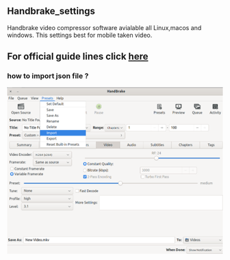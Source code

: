 ## Handbrake_settings
Handbrake video compressor software avialable all Linux,macos and windows.
This settings best for mobile taken video.
## For official guide lines click [here](https://handbrake.fr/docs/en/latest/workflow/adjust-quality.html)

### how to import json file ?
![import.png](/img/import.png)
